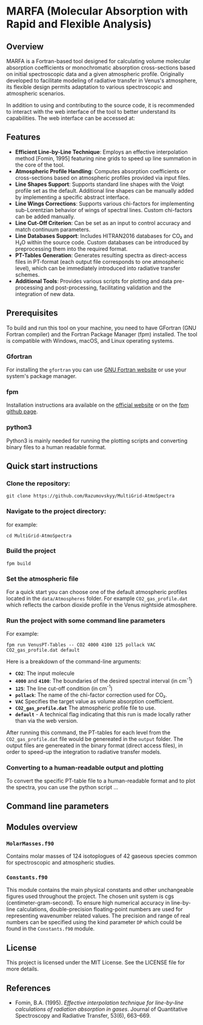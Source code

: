 # MARFA (Molecular Absorption with Rapid and Flexible Analysis)
## Overview
MARFA is a Fortran-based tool designed for calculating volume molecular absorption coefficients or monochromatic absorption cross-sections based on initial spectroscopic data and a given atmospheric profile. Originally developed to facilitate modeling of radiative transfer in Venus's atmosphere, its flexible design permits adaptation to various spectroscopic and atmospheric scenarios.

In addition to using and contributing to the source code, it is recommended to interact with the web interface of the tool to better understand its capabilities. The web interface can be accessed at: <URL>

## Features

- **Efficient Line-by-Line Technique**: Employs an effective interpolation method [Fomin, 1995] featuring nine grids to speed up line summation in the core of the tool.
- **Atmospheric Profile Handling**: Computes absorption coefficients or cross-sections based on atmospheric profiles provided via input files.
- **Line Shapes Support**: Supports standard line shapes with the Voigt profile set as the default. Additional line shapes can be manually added by implementing a specific abstract interface.
- **Line Wings Corrections**: Supports various chi-factors for implementing sub-Lorentzian behavior of wings of spectral lines. Custom chi-factors can be added manually.
- **Line Cut-Off Criterion**: Can be set as an input to control accuracy and match continuum parameters.
- **Line Databases Support**: Includes HITRAN2016 databases for CO₂ and H₂O within the source code. Custom databases can be introduced by preprocessing them into the required format.
- **PT-Tables Generation**: Generates resulting spectra as direct-access files in PT-format (each output file corresponds to one atmospheric level), which can be immediately introduced into radiative transfer schemes.
- **Additional Tools**: Provides various scripts for plotting and data pre-processing and post-processing, facilitating validation and the integration of new data.

## Prerequisites
To build and run this tool on your machine, you need to have GFortran (GNU Fortran compiler) and the Fortran Package Manager (fpm) installed. The tool is compatible with Windows, macOS, and Linux operating systems.

### Gfortran
For installing the `gfortran` you can use [GNU Fortran website](https://gcc.gnu.org/fortran/) or use your system's package manager.
### fpm
Installation instructions ara available on the [official website](https://fpm.fortran-lang.org/install/index.html) or on the [fpm github page](https://github.com/fortran-lang/fpm).
### python3
Python3 is mainly needed for running the plotting scripts and converting binary files to a human readable format.

## Quick start instructions
### Clone the repository:

```
git clone https://github.com/Razumovskyy/MultiGrid-AtmoSpectra
```
### Navigate to the project directory:
for example:
```
cd MultiGrid-AtmoSpectra
```
### Build the project
```
fpm build
```
### Set the atmospheric file
For a quick start you can choose one of the default atmospheric profiles located in the `data/Atmospheres` folder. For example `CO2_gas_profile.dat` which reflects the carbon dioxide profile in the Venus nightside atmosphere.
### Run the project with some command line parameters
For example:
```
fpm run VenusPT-Tables -- CO2 4000 4100 125 pollack VAC CO2_gas_profile.dat default
```

Here is a breakdown of the command-line arguments:
- **`CO2`**: The input molecule
- **`4000`** and **`4100`**: The boundaries of the desired spectral interval (in cm<sup>-1</sup>)
- **`125`**: The line cut-off condition (in cm<sup>-1</sup>)
- **`pollack`**: The name of the chi-factor correction used for CO₂.
- **`VAC`** Specifies the target value as volume absorption coefficient.
- **`CO2_gas_profile.dat`** The atmospheric profile file to use.
- **`default`** - A technical flag indicating that this run is made locally rather than via the web version.

After running this command, the PT-tables for each level from the `CO2_gas_profile.dat` file would be genereated in the `output` folder. The output files are genereated in the binary format (direct access files), in order to speed-up the integration to radiative transfer models.

### Converting to a human-readable output and plotting
To convert the specific PT-table file to a human-readable format and to plot the spectra, you can use the python script ...

## Command line parameters
## Modules overview
### `MolarMasses.f90`
Contains molar masses of 124 isotoplogues of 42 gaseous species common for spectroscopic and atmospheric studies.
### `Constants.f90`
This module contains the main physical constants and other unchangeable figures used throughout the project. The chosen unit system is cgs (centimeter-gram-second). To ensure high numerical accuracy in line-by-line calculations, double-precision floating-point numbers are used for representing wavenumber related values. The precision and range of real numbers can be specified using the kind parameter `DP` which could be found in the `Constants.f90` module.

## License
This project is licensed under the MIT License. See the LICENSE file for more details.

## References
- Fomin, B.A. (1995). _Effective interpolation technique for line-by-line calculations of radiation absorption in gases_. Journal of Quantitative Spectroscopy and Radiative Transfer, 53(6), 663–669.
